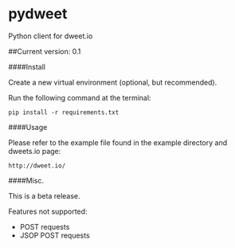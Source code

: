 pydweet
=======

Python client for dweet.io


##Current version: 0.1


####Install

Create a new virtual environment (optional, but recommended).

Run the following command at the terminal:

    pip install -r requirements.txt
	


####Usage

Please refer to the example file found in the example directory and dweets.io page:

    http://dweet.io/


####Misc.

This is a beta release.

Features not supported:

- POST requests
- JSOP POST requests